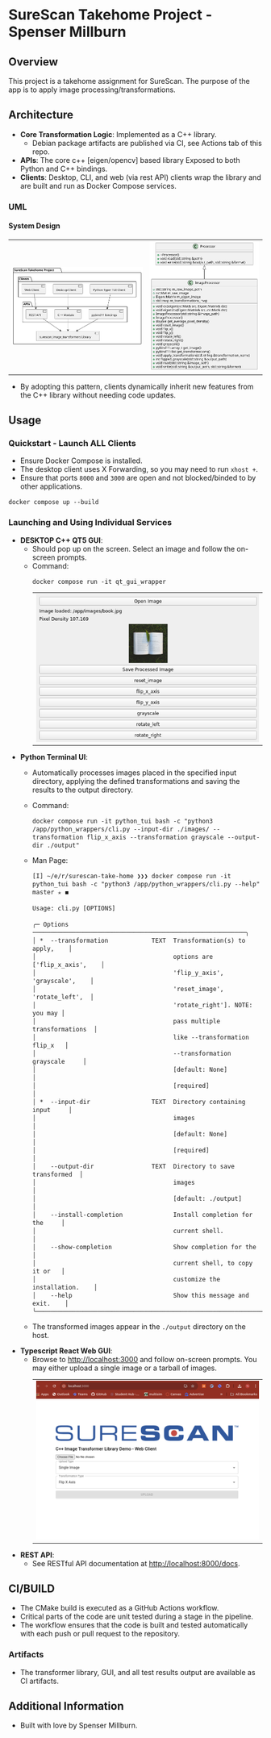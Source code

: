 # SureScan Takehome Project - Spenser Millburn

## Overview
This project is a takehome assignment for SureScan. The purpose of the app is to apply image processing/transformations.

## Architecture
- **Core Transformation Logic**: Implemented as a C++ library.
  - Debian package artifacts are published via CI, see Actions tab of this repo.
- **APIs**: The core c++ [eigen/opencv] based library Exposed to both Python and C++ bindings.
- **Clients**: Desktop, CLI, and web (via rest API) clients wrap the library and are built and run as Docker Compose services.

### UML
#### System Design
<table align="center">
  <tr>
    <td><img src="./docs/assets/Architecture.svg"></td>
    <td><img src="./docs/assets/ImageProcessorV2.svg"></td>
  </tr>
</table>

- By adopting this pattern, clients dynamically inherit new features from the C++ library without needing code updates.

## Usage

### Quickstart - Launch ALL Clients
- Ensure Docker Compose is installed.
- The desktop client uses X Forwarding, so you may need to run `xhost +`.
- Ensure that ports `8000` and `3000` are open and not blocked/binded to by other applications. 

```
docker compose up --build
```

### Launching and Using Individual Services
- **DESKTOP C++ QT5 GUI**:
  - Should pop up on the screen. Select an image and follow the on-screen prompts.
  - Command: 
    ```
    docker compose run -it qt_gui_wrapper
    ```
    <table align="center">
      <tr>
        <td><img src="./docs/assets/QT_GUI.png"></td>
      </tr>
    </table>
- **Python Terminal UI**:
  - Automatically processes images placed in the specified input directory, applying the defined transformations and saving the results to the output directory.
  - Command:
    ```shell
    docker compose run -it python_tui bash -c "python3 /app/python_wrappers/cli.py --input-dir ./images/ --transformation flip_x_axis --transformation grayscale --output-dir ./output"
    ```
  - Man Page:  
    ```
    [I] ~/e/r/surescan-take-home ❯❯❯ docker compose run -it python_tui bash -c "python3 /app/python_wrappers/cli.py --help"                          master ✭ ◼

    Usage: cli.py [OPTIONS]                                                                                                                                  
                                                                           
    ╭─ Options ───────────────────────────────────────────────────────────╮
    │ *  --transformation            TEXT  Transformation(s) to apply,    │
    │                                      options are ['flip_x_axis',    │
    │                                      'flip_y_axis', 'grayscale',    │
    │                                      'reset_image', 'rotate_left',  │
    │                                      'rotate_right']. NOTE: you may │
    │                                      pass multiple transformations  │
    │                                      like --transformation flip_x   │
    │                                      --transformation grayscale     │
    │                                      [default: None]                │
    │                                      [required]                     │
    │ *  --input-dir                 TEXT  Directory containing input     │
    │                                      images                         │
    │                                      [default: None]                │
    │                                      [required]                     │
    │    --output-dir                TEXT  Directory to save transformed  │
    │                                      images                         │
    │                                      [default: ./output]            │
    │    --install-completion              Install completion for the     │
    │                                      current shell.                 │
    │    --show-completion                 Show completion for the        │
    │                                      current shell, to copy it or   │
    │                                      customize the installation.    │
    │    --help                            Show this message and exit.    │
    ╰─────────────────────────────────────────────────────────────────────╯
    ```

  - The transformed images appear in the `./output` directory on the host.
- **Typescript React Web GUI**:
  - Browse to [http://localhost:3000](http://localhost:3000) and follow on-screen prompts. You may either upload a single image or a tarball of images.
    <table align="center">
      <tr>
        <td><img src="./docs/assets/webgui.png"></td>
      </tr>
    </table>
- **REST API**:
  - See RESTful API documentation at [http://localhost:8000/docs](http://localhost:8000/docs).

## CI/BUILD
- The CMake build is executed as a GitHub Actions workflow.
- Critical parts of the code are unit tested during a stage in the pipeline.
- The workflow ensures that the code is built and tested automatically with each push or pull request to the repository.

### Artifacts
- The transformer library, GUI, and all test results output are available as CI artifacts.

## Additional Information
- Built with love by Spenser Millburn.
